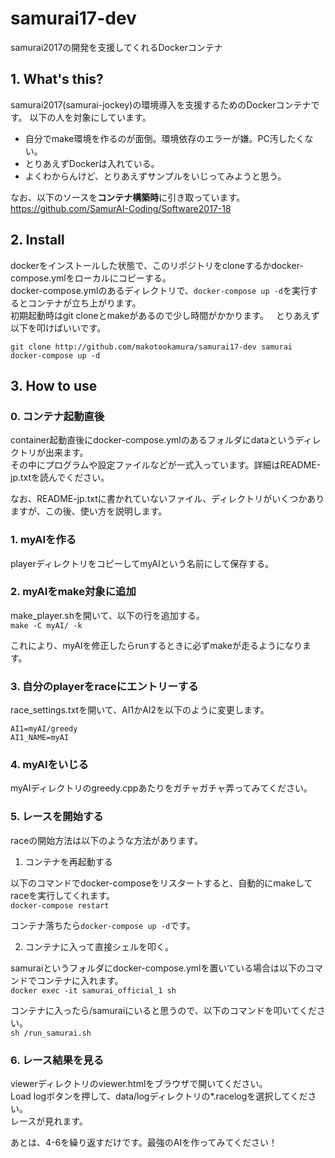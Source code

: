 # samurai17-dev
samurai2017の開発を支援してくれるDockerコンテナ

## 1. What's this?

samurai2017(samurai-jockey)の環境導入を支援するためのDockerコンテナです。
以下の人を対象にしています。

* 自分でmake環境を作るのが面倒。環境依存のエラーが嫌。PC汚したくない。
* とりあえずDockerは入れている。
* よくわからんけど、とりあえずサンプルをいじってみようと思う。

なお、以下のソースを**コンテナ構築時**に引き取っています。  
https://github.com/SamurAI-Coding/Software2017-18

## 2. Install

dockerをインストールした状態で、このリポジトリをcloneするかdocker-compose.ymlをローカルにコピーする。  
docker-compose.ymlのあるディレクトリで、`docker-compose up -d`を実行するとコンテナが立ち上がります。  
初期起動時はgit cloneとmakeがあるので少し時間がかかります。  
とりあえず以下を叩けばいいです。

```
git clone http://github.com/makotookamura/samurai17-dev samurai
docker-compose up -d
```

## 3. How to use

### 0. コンテナ起動直後

container起動直後にdocker-compose.ymlのあるフォルダにdataというディレクトリが出来ます。  
その中にプログラムや設定ファイルなどが一式入っています。詳細はREADME-jp.txtを読んでください。

なお、README-jp.txtに書かれていないファイル、ディレクトリがいくつかありますが、この後、使い方を説明します。


### 1. myAIを作る

playerディレクトリをコピーしてmyAIという名前にして保存する。

### 2. myAIをmake対象に追加

make_player.shを開いて、以下の行を追加する。  
`make -C myAI/ -k`

これにより、myAIを修正したらrunするときに必ずmakeが走るようになります。

### 3. 自分のplayerをraceにエントリーする

race_settings.txtを開いて、AI1かAI2を以下のように変更します。  
```
AI1=myAI/greedy
AI1_NAME=myAI
```

### 4. myAIをいじる

myAIディレクトリのgreedy.cppあたりをガチャガチャ弄ってみてください。

### 5. レースを開始する

raceの開始方法は以下のような方法があります。

1. コンテナを再起動する

以下のコマンドでdocker-composeをリスタートすると、自動的にmakeしてraceを実行してくれます。  
`docker-compose restart`

コンテナ落ちたら`docker-compose up -d`です。

2. コンテナに入って直接シェルを叩く。

samuraiというフォルダにdocker-compose.ymlを置いている場合は以下のコマンドでコンテナに入れます。  
`docker exec -it samurai_official_1 sh`

コンテナに入ったら/samuraiにいると思うので、以下のコマンドを叩いてください。  
`sh /run_samurai.sh`

### 6. レース結果を見る

viewerディレクトリのviewer.htmlをブラウザで開いてください。  
Load logボタンを押して、data/logディレクトリの*.racelogを選択してください。  
レースが見れます。


あとは、4-6を繰り返すだけです。最強のAIを作ってみてください！
